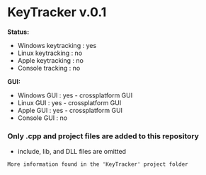 # KeyTracker v.0.1

**Status:**
- Windows keytracking : yes
- Linux keytracking : no
- Apple keytracking : no
- Console tracking : no

**GUI:**
- Windows GUI : yes - crossplatform GUI
- Linux GUI : yes - crossplatform GUI
- Apple GUI : yes - crossplatform GUI
- Console GUI : no

### Only .cpp and project files are added to this repository
- include, lib, and DLL files are omitted

`More information found in the 'KeyTracker' project folder`
